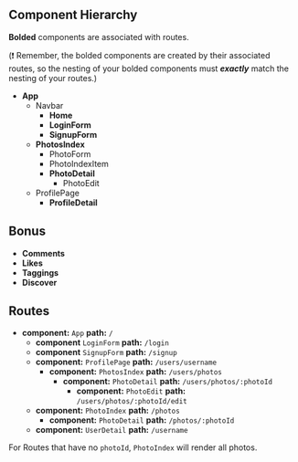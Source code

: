 ## Component Hierarchy

**Bolded** components are associated with routes.

(:exclamation: Remember, the bolded components are created by their
associated routes, so the nesting of your bolded components must
_**exactly**_ match the nesting of your routes.)

* **App**
  * Navbar
    * **Home**
    * **LoginForm**
    * **SignupForm**
  * **PhotosIndex**
    * PhotoForm
    * PhotoIndexItem
    * **PhotoDetail**
      * PhotoEdit
  * ProfilePage
    * **ProfileDetail**

## Bonus
* **Comments**
* **Likes**
* **Taggings**
* **Discover**

## Routes

* **component:** `App` **path:** `/`
  * **component** `LoginForm` **path:** `/login`
  * **component** `SignupForm` **path:** `/signup`
  * **component:** `ProfilePage` **path:** `/users/username`
    * **component:** `PhotosIndex` **path:** `/users/photos`
      * **component:** `PhotoDetail` **path:** `/users/photos/:photoId`
        * **component:** `PhotoEdit` **path:** `/users/photos/:photoId/edit`
  * **component:** `PhotoIndex` **path:** `/photos`
    * **component:** `PhotoDetail` **path:** `/photos/:photoId`
  * **component:** `UserDetail` **path:** `/username`

For Routes that have no `photoId`, `PhotoIndex` will render all
photos.
